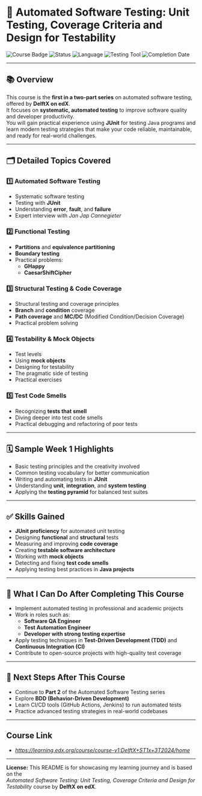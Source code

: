 # 🚀 Automated Software Testing: Unit Testing, Coverage Criteria and Design for Testability

![Course Badge](https://img.shields.io/badge/Course-DelftX%20%7C%20edX-blue)
![Status](https://img.shields.io/badge/Status-In%20Progress-yellow)
![Language](https://img.shields.io/badge/Language-Java-orange)
![Testing Tool](https://img.shields.io/badge/Tool-JUnit-green)
![Completion Date](https://img.shields.io/badge/Target%20Completion-August%202025-purple)

---

## 📚 Overview

This course is the **first in a two-part series** on automated software testing, offered by **DelftX on edX**.  
It focuses on **systematic, automated testing** to improve software quality and developer productivity.  
You will gain practical experience using **JUnit** for testing Java programs and learn modern testing strategies that make your code reliable, maintainable, and ready for real-world challenges.

---

## 🗂 Detailed Topics Covered

### 1️⃣ Automated Software Testing
- Systematic software testing
- Testing with **JUnit**
- Understanding **error**, **fault**, and **failure**
- Expert interview with *Jan Jap Cannegieter*

### 2️⃣ Functional Testing
- **Partitions** and **equivalence partitioning**
- **Boundary testing**
- Practical problems:
  - **GHappy**
  - **CaesarShiftCipher**

### 3️⃣ Structural Testing & Code Coverage
- Structural testing and coverage principles
- **Branch** and **condition** coverage
- **Path coverage** and **MC/DC** (Modified Condition/Decision Coverage)
- Practical problem solving

### 4️⃣ Testability & Mock Objects
- Test levels
- Using **mock objects**
- Designing for testability
- The pragmatic side of testing
- Practical exercises

### 5️⃣ Test Code Smells
- Recognizing **tests that smell**
- Diving deeper into test code smells
- Practical debugging and refactoring of poor tests

---

## 🗓 Sample Week 1 Highlights
- Basic testing principles and the creativity involved
- Common testing vocabulary for better communication
- Writing and automating tests in **JUnit**
- Understanding **unit**, **integration**, and **system testing**
- Applying the **testing pyramid** for balanced test suites

---

## ✅ Skills Gained

- **JUnit proficiency** for automated unit testing
- Designing **functional** and **structural** tests
- Measuring and improving **code coverage**
- Creating **testable software architecture**
- Working with **mock objects**
- Detecting and fixing **test code smells**
- Applying testing best practices in **Java projects**

---

## 🎯 What I Can Do After Completing This Course

- Implement automated testing in professional and academic projects
- Work in roles such as:
  - **Software QA Engineer**
  - **Test Automation Engineer**
  - **Developer with strong testing expertise**
- Apply testing techniques in **Test-Driven Development (TDD)** and **Continuous Integration (CI)**
- Contribute to open-source projects with high-quality test coverage

---

## 📌 Next Steps After This Course
- Continue to **Part 2** of the Automated Software Testing series
- Explore **BDD (Behavior-Driven Development)**
- Learn CI/CD tools (GitHub Actions, Jenkins) to run automated tests
- Practice advanced testing strategies in real-world codebases

---

## Course Link
- *https://learning.edx.org/course/course-v1:DelftX+ST1x+3T2024/home*

---

**License:** This README is for showcasing my learning journey and is based on the  
*Automated Software Testing: Unit Testing, Coverage Criteria and Design for Testability* course by **DelftX on edX**.
